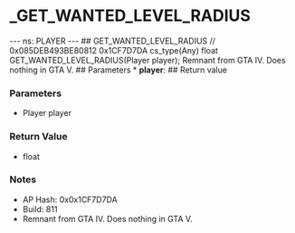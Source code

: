 # _GET_WANTED_LEVEL_RADIUS

--- ns: PLAYER --- ## GET_WANTED_LEVEL_RADIUS  // 0x085DEB493BE80812 0x1CF7D7DA cs_type(Any) float GET_WANTED_LEVEL_RADIUS(Player player);  Remnant from GTA IV. Does nothing in GTA V.  ## Parameters * **player**:  ## Return value

### Parameters
* Player player

### Return Value
* float

### Notes
* AP Hash: 0x0x1CF7D7DA
* Build: 811
* Remnant from GTA IV. Does nothing in GTA V.

